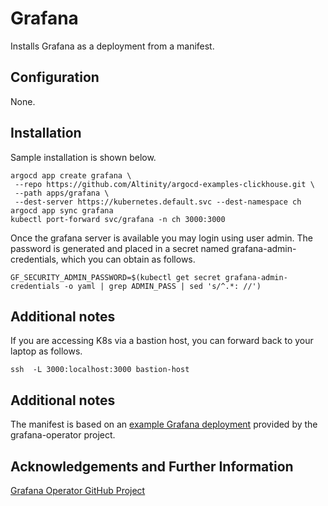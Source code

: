 # Grafana

Installs Grafana as a deployment from a manifest. 

## Configuration

None. 

## Installation

Sample installation is shown below. 

```
argocd app create grafana \
 --repo https://github.com/Altinity/argocd-examples-clickhouse.git \
 --path apps/grafana \
 --dest-server https://kubernetes.default.svc --dest-namespace ch
argocd app sync grafana 
kubectl port-forward svc/grafana -n ch 3000:3000
```

Once the grafana server is available you may login using user admin. 
The password is generated and placed in a secret named 
grafana-admin-credentials, which you can obtain as follows. 

```
GF_SECURITY_ADMIN_PASSWORD=$(kubectl get secret grafana-admin-credentials -o yaml | grep ADMIN_PASS | sed 's/^.*: //')
```

## Additional notes

If you are accessing K8s via a bastion host, you can forward back to
your laptop as follows.

```
ssh  -L 3000:localhost:3000 bastion-host
```

## Additional notes

The manifest is based on an [example Grafana deployment](https://github.com/grafana-operator/grafana-operator/tree/master/examples) provided by the grafana-operator project. 

## Acknowledgements and Further Information

[Grafana Operator GitHub Project](https://github.com/grafana-operator/grafana-operator)
